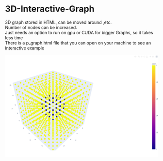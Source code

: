 # 3D-Interactive-Graph <br />
3D graph stored in HTML, can be moved around ,etc. <br />
Number of nodes can be increased. <br />
Just needs an option to run on gpu or CUDA for bigger Graphs, so it takes less time <br />
There is a p_graph.html file that you can open on your machine to see an interactive example <br />

![](Example.png)
